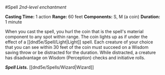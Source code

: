 #Spell
*2nd-level enchantment*

**Casting Time:** 1 action
**Range:** 60 feet
**Components:** S, M (a coin)
**Duration:** 1 minute

When you cast the spell, you hurl the coin that is the spell's material component to any spot within range. The coin lights up as if under the effect of a [[dnd5e/Spell/Light\|Light]] spell. Each creature of your choice that you can see within 30 feet of the coin must succeed on a Wisdom saving throw or be distracted for the duration. While distracted, a creature has disadvantage on Wisdom (Perception) checks and initiative rolls.

***Spell Lists.*** [[dnd5e/Spells/Wizard\|Wizard]]